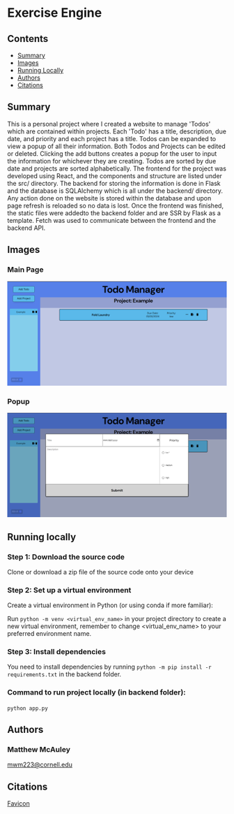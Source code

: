 # Exercise Engine
## Contents

- [Summary](#summary)
- [Images](#images)
- [Running Locally](#running-locally)
- [Authors](#authors)
- [Citations](#citations)

## Summary

This is a personal project where I created a website to manage 'Todos' which are
contained within projects. Each 'Todo' has a title, description, due date, and priority and 
each project has a title. Todos can be expanded to view a popup of all their information. Both
Todos and Projects can be edited or deleted. Clicking the add buttons creates a popup for the user
to input the information for whichever they are creating. Todos are sorted by due date and projects are sorted
alphabetically. The frontend for the project was developed using React, and the components and structure
are listed under the src/ directory. The backend for storing the information is done in Flask and the
database is SQLAlchemy which is all under the backend/ directory. Any action done on the website is stored 
within the database and upon page refresh is reloaded so no data is lost. Once the frontend was finished,
the static files were addedto the backend folder and are SSR by Flask as a template. Fetch was used to
communicate between the frontend and the backend API.

## Images

### Main Page
![Main Page Image](/data/main.png)

### Popup
![Popup Image](/data/popup.png)

## Running locally

### Step 1: Download the source code
Clone or download a zip file of the source code onto your device

### Step 2: Set up a virtual environment
Create a virtual environment in Python (or using conda if more familiar):

Run `python -m venv <virtual_env_name>` in your project directory to create a new virtual environment, remember to change <virtual_env_name> to your preferred environment name.

### Step 3: Install dependencies
You need to install dependencies by running `python -m pip install -r requirements.txt` in the backend folder.

### Command to run project locally (in backend folder): 
```python app.py```

## Authors
### Matthew McAuley
mwm223@cornell.edu

## Citations
[Favicon](https://www.freepik.com/icon/emoticon-square-smiling-face-with-closed-eyes_42829)